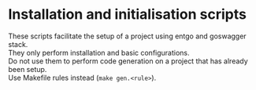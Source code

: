 # Installation and initialisation scripts

These scripts facilitate the setup of a project using entgo and goswagger stack.\
They only perform installation and basic configurations.\
Do not use them to perform code generation on a project that has already been setup.\
Use Makefile rules instead (`make gen.<rule>`).
